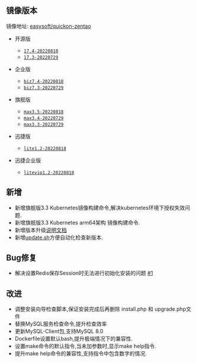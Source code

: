 ## 镜像版本

镜像地址: [easysoft/quickon-zentao](https://hub.docker.com/repository/docker/easysoft/quickon-zentao)

- 开源版
  - [`17.4-20220818`](https://www.zentao.net/download/zentaopms17.3-81058.html)
  - [`17.3-20220729`](https://www.zentao.net/download/zentaopms17.3-81058.html)

- 企业版
  - [`biz7.4-20220818`](https://www.zentao.net/download/zentaopms.biz7.3-81060.html)
  - [`biz7.3-20220729`](https://www.zentao.net/download/zentaopms.biz7.3-81060.html)

- 旗舰版
  - [`max3.5-20220818`](https://www.zentao.net/download/max3.4-81061.html)
  - [`max3.4-20220729`](https://www.zentao.net/download/max3.4-81061.html)
  - [`max3.3-20220729`](https://www.zentao.net/dynamic/max3.3-81023.html)

- 迅捷版
  - [`lite1.2-20220818`](https://www.zentao.net/download/zentaolitev1.2-80982.html)

- 迅捷企业版
  - [`litevip1.2-20220818`](https://www.zentao.net/download/zentaolitevipv1.2-80983.html)

## 新增

- 新增旗舰版3.3 Kubernetes镜像构建命令,解决kubernetes环境下授权失效问题.
- 新增旗舰版3.3 Kubernetes arm64架构 镜像构建命令.
- 新增版本升级[说明文档](https://github.com/quicklyon/zentao-docker/blob/master/README.md)
- 新增[update.sh](https://github.com/quicklyon/zentao-docker/blob/master/update.sh)方便自动化检查新版本.

## Bug修复

- 解决设置Redis保存Session时无法进行初始化安装的问题 [#1](https://github.com/quicklyon/zentao-docker/issues/1)


## 改进

- 调整安装向导检查脚本,保证安装完成后再删除 install.php 和 upgrade.php文件
- 替换MySQL服务检查命令,提升检查效率
- 更新MySQL-Client包,支持MySQL 8.0
- Dockerfile设置默认bash,提升极端情况下的兼容性.
- 设置make命令的默认指令,当未加参数时,显示make help指令.
- 提升make help命令的兼容性,支持指令中包含数字的情况.
